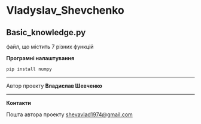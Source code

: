 # Vladyslav_Shevchenko
## Basic_knowledge.py

файл, що містить 7 різних функцій

__Програмні налаштування__

```
pip install numpy
```
__________
 Автор проекту __Владислав Шевченко__
  ___________
 __Контакти__
 
  Пошта автора проекту [shevavlad1974@gmail.com](shevavlad1974@gmail.com)
